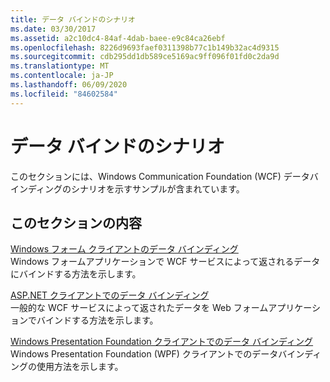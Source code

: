 ```yaml
---
title: データ バインドのシナリオ
ms.date: 03/30/2017
ms.assetid: a2c10dc4-84af-4dab-baee-e9c84ca26ebf
ms.openlocfilehash: 8226d9693faef0311398b77c1b149b32ac4d9315
ms.sourcegitcommit: cdb295dd1db589ce5169ac9ff096f01fd0c2da9d
ms.translationtype: MT
ms.contentlocale: ja-JP
ms.lasthandoff: 06/09/2020
ms.locfileid: "84602584"
---
```

# <a name="data-binding-scenarios"></a>データ バインドのシナリオ
このセクションには、Windows Communication Foundation (WCF) データバインディングのシナリオを示すサンプルが含まれています。  
  
## <a name="in-this-section"></a>このセクションの内容  
 [Windows フォーム クライアントのデータ バインディング](data-binding-in-a-windows-forms-client.md)  
 Windows フォームアプリケーションで WCF サービスによって返されるデータにバインドする方法を示します。  
  
 [ASP.NET クライアントでのデータ バインディング](data-binding-in-an-aspnet-client.md)  
 一般的な WCF サービスによって返されたデータを Web フォームアプリケーションでバインドする方法を示します。  
  
 [Windows Presentation Foundation クライアントでのデータ バインディング](data-binding-in-a-wpf-client.md)  
 Windows Presentation Foundation (WPF) クライアントでのデータバインディングの使用方法を示します。
